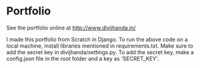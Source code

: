 # Portfolio

See the portfolio online at http://www.divijhanda.in/

I made this portfolio from Scratch in Django. To run the above code on a local machine, install libraries mentioned in requirements.txt. Make sure to add the secret key in divijhanda/settings.py. To add the secret key, make a config.json file in the root folder and a key as 'SECRET_KEY'.
